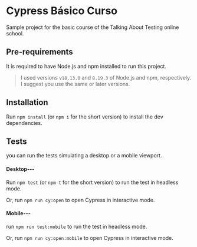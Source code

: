 # Cypress Básico Curso

Sample project for the basic course of the Talking About Testing online school.

## Pre-requirements

It is required to have Node.js and npm installed to run this project.

> I used versions `v18.13.0` and `8.19.3` of Node.js and npm, respectively. I suggest you use the same or later versions.

## Installation

Run `npm install` (or `npm i` for the short version) to install the dev dependencies.

## Tests

you can run the tests simulating a desktop or a mobile viewport.

#### Desktop---
Run `npm test` (or `npm t` for the short version) to run the test in headless mode.

Or, run `npm run cy:open` to open Cypress in interactive mode.

#### Mobile---
run `npm run test:mobile` to run the test in headless mode.

Or, run `npm run cy:open:mobile` to open Cypress in interactive mode.
